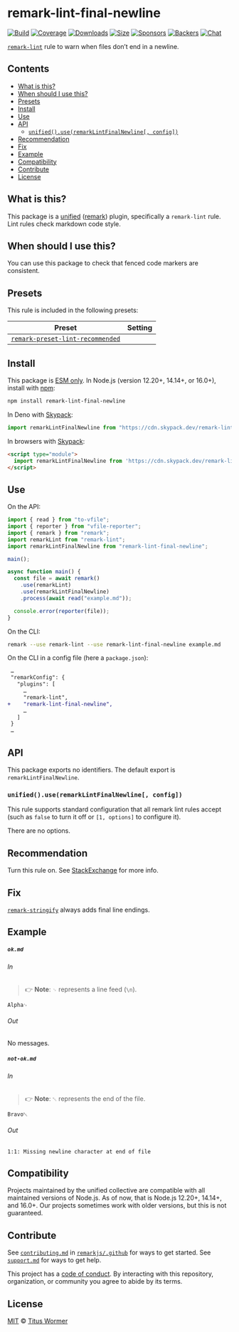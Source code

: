 <!--This file is generated-->

# remark-lint-final-newline

[![Build][build-badge]][build] [![Coverage][coverage-badge]][coverage]
[![Downloads][downloads-badge]][downloads] [![Size][size-badge]][size]
[![Sponsors][sponsors-badge]][collective]
[![Backers][backers-badge]][collective] [![Chat][chat-badge]][chat]

[`remark-lint`][mono] rule to warn when files don’t end in a newline.

## Contents

- [What is this?](#what-is-this)
- [When should I use this?](#when-should-i-use-this)
- [Presets](#presets)
- [Install](#install)
- [Use](#use)
- [API](#api)
  - [`unified().use(remarkLintFinalNewline[, config])`](#unifieduseremarklintfinalnewline-config)
- [Recommendation](#recommendation)
- [Fix](#fix)
- [Example](#example)
- [Compatibility](#compatibility)
- [Contribute](#contribute)
- [License](#license)

## What is this?

This package is a [unified][unified] ([remark][remark]) plugin, specifically a
`remark-lint` rule. Lint rules check markdown code style.

## When should I use this?

You can use this package to check that fenced code markers are consistent.

## Presets

This rule is included in the following presets:

| Preset                                                                                                                        | Setting |
| ----------------------------------------------------------------------------------------------------------------------------- | ------- |
| [`remark-preset-lint-recommended`](https://github.com/remarkjs/remark-lint/tree/main/packages/remark-preset-lint-recommended) |         |

## Install

This package is [ESM only][esm]. In Node.js (version 12.20+, 14.14+, or 16.0+),
install with [npm][npm]:

```sh
npm install remark-lint-final-newline
```

In Deno with [Skypack][Skypack]:

```js
import remarkLintFinalNewline from "https://cdn.skypack.dev/remark-lint-final-newline@2?dts";
```

In browsers with [Skypack][Skypack]:

```html
<script type="module">
  import remarkLintFinalNewline from 'https://cdn.skypack.dev/remark-lint-final-newline@2?min'
</script>
```

## Use

On the API:

```js
import { read } from "to-vfile";
import { reporter } from "vfile-reporter";
import { remark } from "remark";
import remarkLint from "remark-lint";
import remarkLintFinalNewline from "remark-lint-final-newline";

main();

async function main() {
  const file = await remark()
    .use(remarkLint)
    .use(remarkLintFinalNewline)
    .process(await read("example.md"));

  console.error(reporter(file));
}
```

On the CLI:

```sh
remark --use remark-lint --use remark-lint-final-newline example.md
```

On the CLI in a config file (here a `package.json`):

```diff
 …
 "remarkConfig": {
   "plugins": [
     …
     "remark-lint",
+    "remark-lint-final-newline",
     …
   ]
 }
 …
```

## API

This package exports no identifiers. The default export is
`remarkLintFinalNewline`.

### `unified().use(remarkLintFinalNewline[, config])`

This rule supports standard configuration that all remark lint rules accept
(such as `false` to turn it off or `[1, options]` to configure it).

There are no options.

## Recommendation

Turn this rule on. See
[StackExchange](https://unix.stackexchange.com/questions/18743) for more info.

## Fix

[`remark-stringify`](https://github.com/remarkjs/remark/tree/main/packages/remark-stringify)
always adds final line endings.

## Example

##### `ok.md`

###### In

> 👉 **Note**: `␊` represents a line feed (`\n`).

```markdown
Alpha␊
```

###### Out

No messages.

##### `not-ok.md`

###### In

> 👉 **Note**: `␀` represents the end of the file.

```markdown
Bravo␀
```

###### Out

```text
1:1: Missing newline character at end of file
```

## Compatibility

Projects maintained by the unified collective are compatible with all maintained
versions of Node.js. As of now, that is Node.js 12.20+, 14.14+, and 16.0+. Our
projects sometimes work with older versions, but this is not guaranteed.

## Contribute

See [`contributing.md`][contributing] in [`remarkjs/.github`][health] for ways
to get started. See [`support.md`][support] for ways to get help.

This project has a [code of conduct][coc]. By interacting with this repository,
organization, or community you agree to abide by its terms.

## License

[MIT][license] © [Titus Wormer][author]

[build-badge]: https://github.com/remarkjs/remark-lint/workflows/main/badge.svg
[build]: https://github.com/remarkjs/remark-lint/actions
[coverage-badge]: https://img.shields.io/codecov/c/github/remarkjs/remark-lint.svg
[coverage]: https://codecov.io/github/remarkjs/remark-lint
[downloads-badge]: https://img.shields.io/npm/dm/remark-lint-final-newline.svg
[downloads]: https://www.npmjs.com/package/remark-lint-final-newline
[size-badge]: https://img.shields.io/bundlephobia/minzip/remark-lint-final-newline.svg
[size]: https://bundlephobia.com/result?p=remark-lint-final-newline
[sponsors-badge]: https://opencollective.com/unified/sponsors/badge.svg
[backers-badge]: https://opencollective.com/unified/backers/badge.svg
[collective]: https://opencollective.com/unified
[chat-badge]: https://img.shields.io/badge/chat-discussions-success.svg
[chat]: https://github.com/remarkjs/remark/discussions
[unified]: https://github.com/unifiedjs/unified
[remark]: https://github.com/remarkjs/remark
[mono]: https://github.com/remarkjs/remark-lint
[esm]: https://gist.github.com/sindresorhus/a39789f98801d908bbc7ff3ecc99d99c
[skypack]: https://www.skypack.dev
[npm]: https://docs.npmjs.com/cli/install
[health]: https://github.com/remarkjs/.github
[contributing]: https://github.com/remarkjs/.github/blob/main/contributing.md
[support]: https://github.com/remarkjs/.github/blob/main/support.md
[coc]: https://github.com/remarkjs/.github/blob/main/code-of-conduct.md
[license]: https://github.com/remarkjs/remark-lint/blob/main/license
[author]: https://wooorm.com
